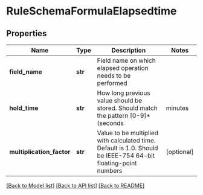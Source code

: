 # RuleSchemaFormulaElapsedtime

## Properties
Name | Type | Description | Notes
------------ | ------------- | ------------- | -------------
**field_name** | **str** | Field name on which elapsed operation needs to be performed | 
**hold_time** | **str** | How long previous value should be stored. Should match the pattern [0-9]*(seconds|minutes|hours|days|weeks|years|offset). Default is 1 day | [optional] 
**multiplication_factor** | **str** | Value to be multiplied with calculated time. Default is 1.0. Should be IEEE-754 64-bit floating-point numbers | [optional] 

[[Back to Model list]](../README.md#documentation-for-models) [[Back to API list]](../README.md#documentation-for-api-endpoints) [[Back to README]](../README.md)


